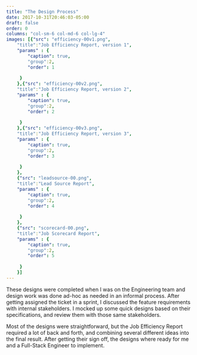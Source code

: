 ```yaml
---
title: "The Design Process"
date: 2017-10-31T20:46:03-05:00
draft: false
order: 0
columns: "col-sm-6 col-md-6 col-lg-4"
images: [{"src": "efficiency-00v1.png",
    "title":"Job Efficiency Report, version 1",
    "params" : {
        "caption": true,
        "group":2,
        "order": 1
   
     }
    },{"src": "efficiency-00v2.png",
    "title":"Job Efficiency Report, version 2",
    "params" : {
        "caption": true,
        "group":2,
        "order": 2
   
     }
    },{"src": "efficiency-00v3.png",
    "title":"Job Efficiency Report, version 3",
    "params" : {
        "caption": true,
        "group":2,
        "order": 3
   
     }
    },
    {"src": "leadsource-00.png",
    "title":"Lead Source Report",
    "params" : {
        "caption": true,
        "group":2,
        "order": 4
   
     }
    },
    {"src": "scorecard-00.png",
    "title":"Job Scorecard Report",
    "params" : {
        "caption": true,
        "group":2,
        "order": 5
   
     }
    }]
---
```

These designs were completed when I was on the Engineering team and design work was done ad-hoc as needed in an informal process. After getting assigned the ticket in a sprint, I discussed the feature requirements with internal stakeholders. I mocked up some quick designs based on their specifications, and review them with those same stakeholders. 

Most of the designs were straightforward, but the Job Efficiency Report required a lot of back and forth, and combining several different ideas into the final result. After getting their sign off, the designs where ready for me and a Full-Stack Engineer to implement. 